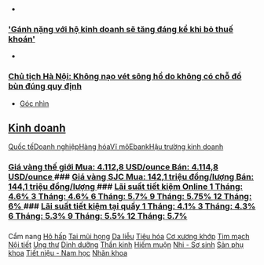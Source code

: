   * [](https://vnexpress.net/ganh-nang-voi-ho-kinh-doanh-se-tang-dang-ke-khi-bo-thue-khoan-4950861.html "'Gánh nặng với hộ kinh doanh sẽ tăng đáng kể khi bỏ thuế khoán'")
###  ['Gánh nặng với hộ kinh doanh sẽ tăng đáng kể khi bỏ thuế khoán'](https://vnexpress.net/ganh-nang-voi-ho-kinh-doanh-se-tang-dang-ke-khi-bo-thue-khoan-4950861.html "'Gánh nặng với hộ kinh doanh sẽ tăng đáng kể khi bỏ thuế khoán'") [ ](https://vnexpress.net/ganh-nang-voi-ho-kinh-doanh-se-tang-dang-ke-khi-bo-thue-khoan-4950861.html#box_comment_vne)
  * [](https://vnexpress.net/chu-tich-ha-noi-khong-nao-vet-song-ho-do-khong-co-cho-do-bun-dung-quy-dinh-4950716.html "Chủ tịch Hà Nội: Không nạo vét sông hồ do không có chỗ đổ bùn đúng quy định")
###  [Chủ tịch Hà Nội: Không nạo vét sông hồ do không có chỗ đổ bùn đúng quy định](https://vnexpress.net/chu-tich-ha-noi-khong-nao-vet-song-ho-do-khong-co-cho-do-bun-dung-quy-dinh-4950716.html "Chủ tịch Hà Nội: Không nạo vét sông hồ do không có chỗ đổ bùn đúng quy định") [ ](https://vnexpress.net/chu-tich-ha-noi-khong-nao-vet-song-ho-do-khong-co-cho-do-bun-dung-quy-dinh-4950716.html#box_comment_vne)
  * [Góc nhìn](https://vnexpress.net/goc-nhin "Góc nhìn")


## [Kinh doanh](https://vnexpress.net/kinh-doanh "Kinh doanh")
[Quốc tế](https://vnexpress.net/kinh-doanh/quoc-te "Quốc tế")[Doanh nghiệp](https://vnexpress.net/kinh-doanh/doanh-nghiep "Doanh nghiệp")[Hàng hóa](https://vnexpress.net/kinh-doanh/hang-hoa "Hàng hóa")[Vĩ mô](https://vnexpress.net/kinh-doanh/vi-mo "Vĩ mô")[Ebank](https://vnexpress.net/kinh-doanh/ebank "Ebank")[Hậu trường kinh doanh](https://vnexpress.net/topic/hau-truong-doanh-nghiep-doanh-nhan-25880 "Hậu trường kinh doanh")
### [Giá vàng thế giới **Mua:** 4.112,8 USD/ounce **Bán:** 4.114,8 USD/ounce ](https://vnexpress.net/chu-de/gia-vang-1403)### [Giá vàng SJC **Mua:** 142,1 triệu đồng/lượng **Bán:** 144,1 triệu đồng/lượng ](https://vnexpress.net/chu-de/gia-vang-1403) ### [Lãi suất tiết kiệm Online **1 Tháng:** 4.6% **3 Tháng:** 4.6% **6 Tháng:** 5.7% **9 Tháng:** 5.75% **12 Tháng:** 6% ](https://vnexpress.net/chu-de/lai-suat-ngan-hang-3210)### [Lãi suất tiết kiệm tại quầy **1 Tháng:** 4.1% **3 Tháng:** 4.3% **6 Tháng:** 5.3% **9 Tháng:** 5.5% **12 Tháng:** 5.7% ](https://vnexpress.net/chu-de/lai-suat-ngan-hang-3210)
### [](https://vnexpress.net/)
### [](https://vnexpress.net/)
### [](https://vnexpress.net/)
### [](https://vnexpress.net/)
### [](https://vnexpress.net/)
Cẩm nang
[Hô hấp](https://vnexpress.net/suc-khoe/cac-benh/benh-ho-hap "Hô hấp")
[Tai mũi họng](https://vnexpress.net/suc-khoe/cac-benh/benh-tai-mui-hong "Tai mũi họng")
[Da liễu](https://vnexpress.net/suc-khoe/cac-benh/da-lieu "Da liễu")
[Tiêu hóa](https://vnexpress.net/suc-khoe/cac-benh/benh-tieu-hoa "Tiêu hóa")
[Cơ xương khớp](https://vnexpress.net/suc-khoe/cac-benh/benh-co-xuong-khop "Cơ xương khớp")
[Tim mạch](https://vnexpress.net/suc-khoe/cac-benh/benh-tim-mach "Tim mạch")
[Nội tiết](https://vnexpress.net/suc-khoe/cac-benh/benh-noi-tiet "Nội tiết")
[Ung thư](https://vnexpress.net/suc-khoe/cac-benh/benh-ung-thu "Ung thư")
[Dinh dưỡng](https://vnexpress.net/suc-khoe/cac-benh/benh-dinh-duong "Dinh dưỡng")
[Thần kinh](https://vnexpress.net/suc-khoe/cac-benh/benh-than-kinh "Thần kinh")
[Hiếm muộn](https://vnexpress.net/suc-khoe/cac-benh/benh-hiem-muon "Hiếm muộn")
[Nhi - Sơ sinh](https://vnexpress.net/suc-khoe/cac-benh/benh-nhi-so-sinh "Nhi - Sơ sinh")
[Sản phụ khoa](https://vnexpress.net/suc-khoe/cac-benh/benh-san-phu-khoa "Sản phụ khoa")
[Tiết niệu - Nam học](https://vnexpress.net/suc-khoe/cac-benh/benh-tiet-nieu-nam-hoc "Tiết niệu - Nam học")
[Nhãn khoa](https://vnexpress.net/suc-khoe/cac-benh/nhan-khoa "Nhãn khoa")
